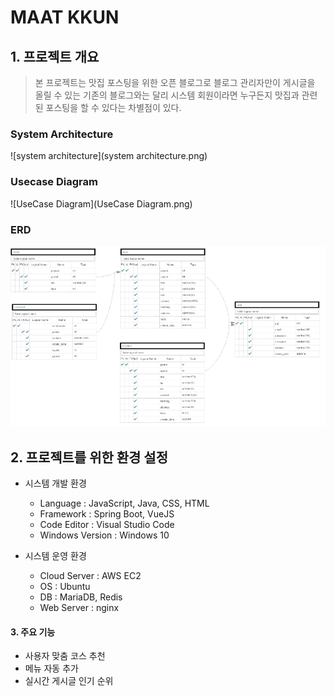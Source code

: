 # MAAT KKUN

## 1. 프로젝트 개요

> 본 프로젝트는 맛집 포스팅을 위한 오픈 블로그로 블로그 관리자만이 게시글을 올릴 수 있는 기존의 블로그와는 달리 시스템 회원이라면 누구든지 맛집과 관련된 포스팅을 할 수 있다는 차별점이 있다.

### System Architecture

![system architecture](system architecture.png)



### Usecase Diagram

![UseCase Diagram](UseCase Diagram.png)


### ERD

![ERD](ERD.PNG)



## 2. 프로젝트를 위한 환경 설정

* 시스템 개발 환경

  * Language : JavaScript, Java, CSS, HTML
  * Framework : Spring Boot, VueJS
  * Code Editor : Visual Studio Code
  * Windows Version : Windows 10
* 시스템 운영 환경
  * Cloud Server : AWS EC2
  * OS : Ubuntu
  * DB : MariaDB, Redis
  * Web Server : nginx

#### 3. 주요 기능

* 사용자 맞춤 코스 추천
* 메뉴 자동 추가
* 실시간 게시글 인기 순위
